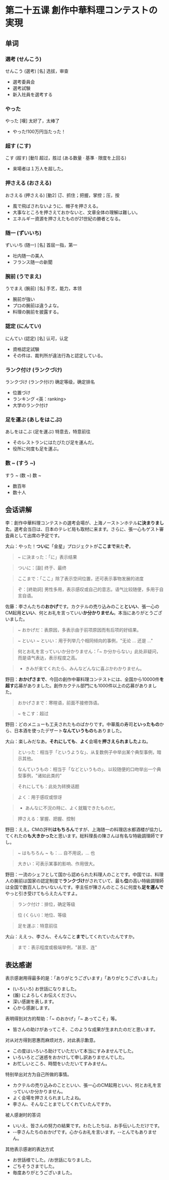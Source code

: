 # 第二十五课 創作中華料理コンテストの実現
## 单词
### 選考 (せんこう)
せんこう (選考) [名] 选拔，审查

* 選考委員会
* 選考試験
* 新入社員を選考する

### やった
やった [嘆] 太好了，太棒了

* やった!100万円当たった！

### 超す (こす)
こす (超す) [動1] 超过，胜过 (ある数量 · 基準 · 限度を上回る)

* 来場者は１万人を超した。

### 押さえる (おさえる)
おさえる (押さえる) [動2] 订、抓住；把握，掌控；压，按

* 風で飛ばされないように、帽子を押さえる。
* 大事なところを押さえておかないと、文章全体の理解は難しい。
* エネルギー資源を押さえたものが21世紀の勝者となる。

### 随一 (ずいいち)
ずいいち (随一) [名] 首屈一指，第一

* 社内随一の美人
* フランス随一の新聞

### 腕前 (うでまえ)
うでまえ (腕前) [名] 手艺，能力，本领

* 腕前が強い
* プロの腕前は違うよな。
* 料理の腕前を披露する。

### 認定 (にんてい)
にんてい (認定) [名] 认可，认定

* 資格認定試験
* その件は、裁判所が違法行為と認定している。

### ランク付け (ランクづけ)
ランクづけ (ランク付け) 确定等级，确定排名

* 位置づけ
* ランキング <英：ranking>
* 大学のランク付け

### 足を運ぶ (あしをはこぶ)
あしをはこぶ (足を運ぶ) 特意去，特意前往

* そのレストランにはたびたび足を運んだ。
* 役所に何度も足を運ぶ。

### 数 ~ (すう ~)
すう ~ (数 ~) 数 ~

* 数百年
* 数十人

## 会话讲解
李：創作中華料理コンテストの選考会場が、上海ノーストンホテル**に決まりました**。選考会当日は、日本のテレビ局も取材に来ます。さらに、張一心もゲスト審査員として出席の予定です。

大山：やった！**ついに**「金星」プロジェクトが**ここまで**来た**ぞ**。

> ~ に決まった：「に」表示结果

> ついに：[副] 终于、最终

> ここまで：「ここ」除了表示空间位置，还可表示事物发展的进度

> ぞ：[終助詞] 男性多用，表示感叹或自己的意志。语气比较随便，多用于自言自语。

佐藤：李さんたちの**おかげ**です。カクテルの売り込みのこと**といい**、張一心のCM起用**といい**、何とお礼を言っていい**か分かりません**。本当にありがとうございました。

> ~ おかげだ：表原因，多表示由于前项原因而有后项的好结果。

> ~ といい ~ といい：用于列举几个相同倾向的事例，"无论 ... 还是 ..."

> 何とお礼を言っていいか分かりません：「~ か分からない」此处非疑问，而是语气表达，表示程度之高。

> * きみが来てくれたら、みんなどんなに喜ぶかわかりません。

野田：**おかげさまで**、今回の創作中華料理コンテストには、全国から10000件**を超す**応募がありました。創作カクテル部門にも1000件以上の応募がありました。

> おかげさまで：寒暄语，前面不接修饰语。

> ~ をこす：超过

野田：どのメニューも工夫されたものばかりです。中華風の寿司**といったもの**から、日本酒を使ったデザート**なんていうもの**もありました。

大山：楽しみだなあ。**それにしても**、**よく**会場を**押さえられました**よね。

> といった：相当于「というような」、从复数例子中举出某个典型事例，暗示其他。

> なんていうもの：相当于「などというもの」、以较随便的口吻举出一个典型事例，"诸如此类的"

> それにしても：此处为转换话题

> よく：用于感叹或惊讶

> * あんなに不況の時に、よく就職できたものだ。

> 押さえる：掌握、把握、控制

野田：ええ。CMの評判**はもちろん**ですが、上海随一の料理店水都酒楼が協力してくれたの**も大きかった**と思います。総料理長の陳さんは有名な特級調理師ですし。

> ~ はもちろん ~ も：... 自不用说，... 也

> 大きい：可表示某事的影响、作用很大。

野田：一流のシェフとして国から認められた料理人のことです。中国では、料理人の腕前は国家の認定制度で**ランクづけ**がされていて、最も**位**の高い特級調理師は全国で数百人しかいないんです。李主任が陳さんのところに何度も**足を運んで**やっと引き受けてもらえたんですよ。

> ランク付け：排位，确定等级

> 位 (くらい)：地位、等级

> 足を運ぶ：特意前往

大山：ええっ、李さん、そんなこと**まで**してくれていたんですか。

> まで：表示程度或极端举例，"甚至、连"

## 表达感谢
表示感谢用得最多的是：「ありがとうございます」「ありがとうございました」

* (いろいろ) お世話になりました。
* (誰) によろしくお伝えください。
* 深い感謝を表します。
* 心から感謝します。

表明得到对方的帮助：「~ のおかげ」「~ あってこそ」等。

* 皆さんの助けがあってこそ、このような成果が生まれたのだと思います。

对从对方得到恩惠而麻烦对方，对此表示歉意。

* この度はいろいろ助けていただいて本当にすみませんでした。
* いろいろとご迷惑をおかけして申し訳ありませんでした。
* お忙しいところ、時間をいただいてすみません。

特别举出对方为自己所做的事情。

* カクテルの売り込みのことといい、張一心のCM起用といい、何とお礼を言っていいか分かりません。
* よく会場を押さえられましたよね。
* 李さん、そんなことまでしてくれていたんですか。

被人感谢时的答词

* いいえ、皆さんの努力の結果です。わたしたちは、お手伝いしただけです。
* --李さんたちのおかげです。心からお礼を言います。--とんでもありません。

其他表示感谢的表达方式

* お世話様でした。/お世話になりました。
* ごちそうさまでした。
* 毎度ありがとうございました。
